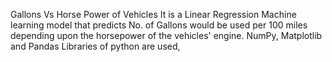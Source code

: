 Gallons Vs Horse Power of Vehicles
 It is a Linear Regression Machine learning model that predicts No. of Gallons would be used per 100 miles depending upon the horsepower of the vehicles' engine.
 NumPy, Matplotlib and Pandas Libraries of python are used,